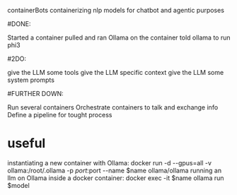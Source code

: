 containerBots
containerizing nlp models for chatbot and agentic purposes

#DONE:

Started a container
pulled and ran Ollama on the container
told ollama to run phi3

#2DO:

give the LLM some tools
give the LLM specific context
give the LLM some system prompts

#FURTHER DOWN:

Run several containers
Orchestrate containers to talk and exchange info
Define a pipeline for tought process

# useful
instantiating a new container with Ollama: docker run -d --gpus=all -v ollama:/root/.ollama -p $port:$port --name $name ollama/ollama
running an llm on Ollama inside a docker container: docker exec -it $name ollama run $model
